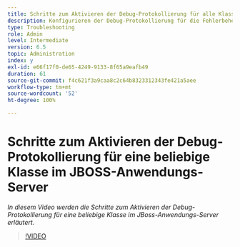 ```yaml
---
title: Schritte zum Aktivieren der Debug-Protokollierung für alle Klassen im JBOSS-Anmeldungs-Server
description: Konfigurieren der Debug-Protokollierung für die Fehlerbehebung von Problemen mit JBoss-Anwendungs-Server
type: Troubleshooting
role: Admin
level: Intermediate
version: 6.5
topic: Administration
index: y
exl-id: e66f17f0-de65-4249-9133-8f65a9eafb49
duration: 61
source-git-commit: f4c621f3a9caa8c2c64b8323312343fe421a5aee
workflow-type: tm+mt
source-wordcount: '52'
ht-degree: 100%

---
```


# Schritte zum Aktivieren der Debug-Protokollierung für eine beliebige Klasse im JBOSS-Anwendungs-Server

*In diesem Video werden die Schritte zum Aktivieren der Debug-Protokollierung für eine beliebige Klasse im JBoss-Anwendungs-Server erläutert.*

>[!VIDEO](https://video.tv.adobe.com/v/335522?quality=12&learn=on)

